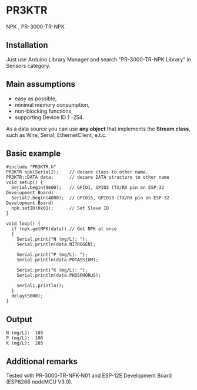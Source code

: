 # PR3KTR
NPK , PR-3000-TR-NPK
## Installation
Just use Arduino Library Manager and search "PR-3000-TR-NPK Library" in Sensors category.
## Main assumptions
- easy as possible,
- minimal memory consumption,
- non-blocking functions,
- supporting Device ID 1 -254.

As a data source you can use **any object** that implements the **Stream class**, such as Wire, Serial, EthernetClient, e.t.c.
## Basic example
```
#include "PR3KTR.h"
PR3KTR npk(Serial2);    // decare class to other name.
PR3KTR::DATA data;      // decare DATA structure to other name
void setup() {
  Serial.begin(9600);   // GPIO1, GPIO3 (TX/RX pin on ESP-32 Development Board)
  Serial2.begin(4800);  // GPIO15, GPIO13 (TX/RX pin on ESP-32 Development Board)
  npk.setID(0x01);      // Set Slave ID
}

void loop() {
  if (npk.getNPK(data))	// Get NPK at once
  {
    Serial.print("N (mg/L): ");
    Serial.println(data.NITROGEN);

    Serial.print("P (mg/L): ");
    Serial.println(data.POTASSIUM);

    Serial.print("K (mg/L): ");
    Serial.println(data.PHOSPHORUS);

    Serial1.println();
  }
  delay(5000);
}
```
## Output
```
N (mg/L):  103
P (mg/L):  108
K (mg/L):  203
```
## Additional remarks
Tested with PR-3000-TR-NPK-N01 and ESP-12E Development Board (ESP8266 nodeMCU V3.0).
